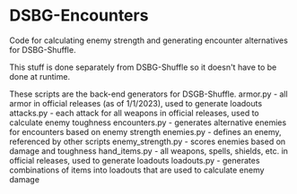 # DSBG-Encounters
Code for calculating enemy strength and generating encounter alternatives for DSBG-Shuffle.

This stuff is done separately from DSBG-Shuffle so it doesn't have to be done at runtime.

These scripts are the back-end generators for DSGB-Shuffle.
armor.py - all armor in official releases (as of 1/1/2023), used to generate loadouts
attacks.py - each attack for all weapons in official releases, used to calculate enemy toughness
encounters.py - generates alternative enemies for encounters based on enemy strength
enemies.py - defines an enemy, referenced by other scripts
enemy_strength.py - scores enemies based on damage and toughness
hand_items.py - all weapons, spells, shields, etc. in official releases, used to generate loadouts
loadouts.py - generates combinations of items into loadouts that are used to calculate enemy damage
